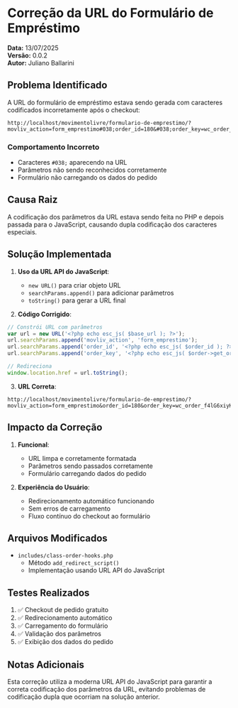 # Correção da URL do Formulário de Empréstimo

**Data:** 13/07/2025  
**Versão:** 0.0.2  
**Autor:** Juliano Ballarini  

## Problema Identificado

A URL do formulário de empréstimo estava sendo gerada com caracteres codificados incorretamente após o checkout:

```
http://localhost/movimentolivre/formulario-de-emprestimo/?movliv_action=form_emprestimo#038;order_id=180&#038;order_key=wc_order_f4lG6xiyKJsGS
```

### Comportamento Incorreto
- Caracteres `#038;` aparecendo na URL
- Parâmetros não sendo reconhecidos corretamente
- Formulário não carregando os dados do pedido

## Causa Raiz

A codificação dos parâmetros da URL estava sendo feita no PHP e depois passada para o JavaScript, causando dupla codificação dos caracteres especiais.

## Solução Implementada

1. **Uso da URL API do JavaScript**:
   - `new URL()` para criar objeto URL
   - `searchParams.append()` para adicionar parâmetros
   - `toString()` para gerar a URL final

2. **Código Corrigido**:
```javascript
// Constrói URL com parâmetros
var url = new URL('<?php echo esc_js( $base_url ); ?>');
url.searchParams.append('movliv_action', 'form_emprestimo');
url.searchParams.append('order_id', '<?php echo esc_js( $order_id ); ?>');
url.searchParams.append('order_key', '<?php echo esc_js( $order->get_order_key() ); ?>');

// Redireciona
window.location.href = url.toString();
```

3. **URL Correta**:
```
http://localhost/movimentolivre/formulario-de-emprestimo/?movliv_action=form_emprestimo&order_id=180&order_key=wc_order_f4lG6xiyKJsGS
```

## Impacto da Correção

1. **Funcional**:
   - URL limpa e corretamente formatada
   - Parâmetros sendo passados corretamente
   - Formulário carregando dados do pedido

2. **Experiência do Usuário**:
   - Redirecionamento automático funcionando
   - Sem erros de carregamento
   - Fluxo contínuo do checkout ao formulário

## Arquivos Modificados

- `includes/class-order-hooks.php`
  - Método `add_redirect_script()`
  - Implementação usando URL API do JavaScript

## Testes Realizados

1. ✅ Checkout de pedido gratuito
2. ✅ Redirecionamento automático
3. ✅ Carregamento do formulário
4. ✅ Validação dos parâmetros
5. ✅ Exibição dos dados do pedido

## Notas Adicionais

Esta correção utiliza a moderna URL API do JavaScript para garantir a correta codificação dos parâmetros da URL, evitando problemas de codificação dupla que ocorriam na solução anterior. 
